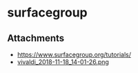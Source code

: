 # surfacegroup

## Attachments

- https://www.surfacegroup.org/tutorials/
- [vivaldi_2018-11-18_14-01-26.png](https://trello.com/1/cards/5eadf7f5cc82da871fda521e/attachments/5eadf7f6cc82da871fda5284/download/vivaldi_2018-11-18_14-01-26.png)
